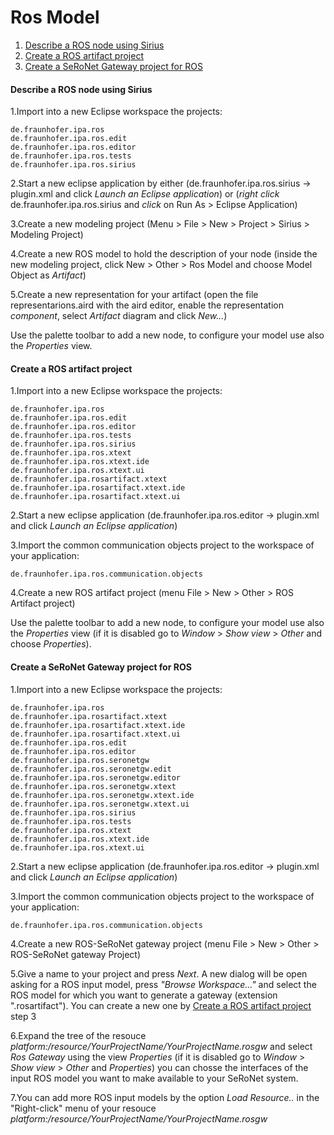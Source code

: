 # Ros Model

1. <a href="#RosNode">Describe a ROS node using Sirius</a>
2. <a href="#RosArtifactProject">Create a ROS artifact project</a>
3. <a href="#RosSRGatewayProject">Create a SeRoNet Gateway project for ROS</a>

#### Describe a ROS node using Sirius <a id="RosNode"/>

1.Import into a new Eclipse workspace the projects:

```
de.fraunhofer.ipa.ros
de.fraunhofer.ipa.ros.edit
de.fraunhofer.ipa.ros.editor
de.fraunhofer.ipa.ros.tests
de.fraunhofer.ipa.ros.sirius
```
2.Start a new eclipse application by either (de.fraunhofer.ipa.ros.sirius -> plugin.xml and click *Launch an Eclipse application*) or (*right click* de.fraunhofer.ipa.ros.sirius and *click* on Run As > Eclipse Application)

3.Create a new modeling project (Menu > File > New > Project > Sirius > Modeling Project)

4.Create a new ROS model to hold the description of your node (inside the new modeling project, click New  > Other > Ros Model and choose  Model Object as *Artifact*)

5.Create a new representation for your artifact (open the file representarions.aird with the aird editor, enable the representation *component*, select *Artifact* diagram and click *New...*)

Use the palette toolbar to add a new node, to configure your model use also the *Properties* view.

#### Create a ROS artifact project <a id="RosArtifactProject"/>

1.Import into a new Eclipse workspace the projects:

```
de.fraunhofer.ipa.ros
de.fraunhofer.ipa.ros.edit
de.fraunhofer.ipa.ros.editor
de.fraunhofer.ipa.ros.tests
de.fraunhofer.ipa.ros.sirius
de.fraunhofer.ipa.ros.xtext
de.fraunhofer.ipa.ros.xtext.ide
de.fraunhofer.ipa.ros.xtext.ui
de.fraunhofer.ipa.rosartifact.xtext
de.fraunhofer.ipa.rosartifact.xtext.ide
de.fraunhofer.ipa.rosartifact.xtext.ui
```
2.Start a new eclipse application (de.fraunhofer.ipa.ros.editor -> plugin.xml and click *Launch an Eclipse application*)

3.Import the common communication objects project to the workspace of your application:
```
de.fraunhofer.ipa.ros.communication.objects
```
4.Create a new ROS artifact project (menu File > New > Other > ROS Artifact project)

Use the palette toolbar to add a new node, to configure your model use also the *Properties* view (if it is disabled go to *Window* > *Show view* > *Other* and choose *Properties*). 

#### Create a SeRoNet Gateway project for ROS <a id="RosSRGatewayProject"/>

1.Import into a new Eclipse workspace the projects:

```
de.fraunhofer.ipa.ros
de.fraunhofer.ipa.rosartifact.xtext
de.fraunhofer.ipa.rosartifact.xtext.ide
de.fraunhofer.ipa.rosartifact.xtext.ui
de.fraunhofer.ipa.ros.edit
de.fraunhofer.ipa.ros.editor
de.fraunhofer.ipa.ros.seronetgw
de.fraunhofer.ipa.ros.seronetgw.edit
de.fraunhofer.ipa.ros.seronetgw.editor
de.fraunhofer.ipa.ros.seronetgw.xtext
de.fraunhofer.ipa.ros.seronetgw.xtext.ide
de.fraunhofer.ipa.ros.seronetgw.xtext.ui
de.fraunhofer.ipa.ros.sirius
de.fraunhofer.ipa.ros.tests
de.fraunhofer.ipa.ros.xtext
de.fraunhofer.ipa.ros.xtext.ide
de.fraunhofer.ipa.ros.xtext.ui
```
2.Start a new eclipse application (de.fraunhofer.ipa.ros.editor -> plugin.xml and click *Launch an Eclipse application*)

3.Import the common communication objects project to the workspace of your application:
```
de.fraunhofer.ipa.ros.communication.objects
```
4.Create a new ROS-SeRoNet gateway project (menu File > New > Other > ROS-SeRoNet gateway Project)

5.Give a name to your project and press *Next*. A new dialog will be open asking for a ROS input model, press *"Browse Workspace..."* and select the ROS model for which you want to generate a gateway (extension ".rosartifact"). You can create a new one by <a href="#RosArtifactProject">Create a ROS artifact project</a> step 3

6.Expand the tree of the resouce *platform:/resource/YourProjectName/YourProjectName.rosgw* and select *Ros Gateway* using the view *Properties* (if it is disabled go to *Window* > *Show view* > *Other* and *Properties*) you can chosse the interfaces of the input ROS model you want to make available to your SeRoNet system.

7.You can add more ROS input models by the option *Load Resource..* in the "Right-click" menu of your resouce *platform:/resource/YourProjectName/YourProjectName.rosgw*
